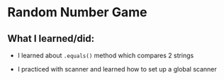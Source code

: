 # Random Number Game

## What I learned/did:

* I learned about `.equals()` method which compares 2 strings

* I practiced with scanner and learned how to set up a global scanner
